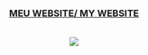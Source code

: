 
<div align="center">

###  [MEU WEBSITE/ MY WEBSITE](https://douglaslessat.github.io/douglasCurriculum/)
 
</div>
<div align="center">
<br/>
<img src="https://64.media.tumblr.com/677428305a191be6292b953c224eaa14/2b8f60ec92192a15-be/s1280x1920/b8b3531ab88f320d70526e74ddeec55e72692021.gifv">
<br/>
</div>
